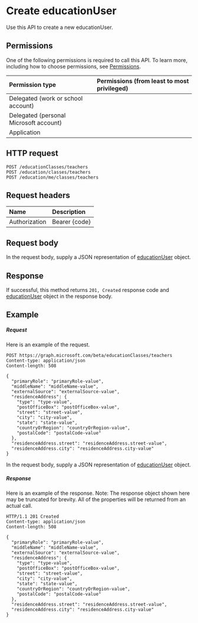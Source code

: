 # Create educationUser

Use this API to create a new educationUser.
## Permissions
One of the following permissions is required to call this API. To learn more, including how to choose permissions, see [Permissions](../../../concepts/permissions_reference.md).

|Permission type      | Permissions (from least to most privileged)              |
|:--------------------|:---------------------------------------------------------|
|Delegated (work or school account) |    |
|Delegated (personal Microsoft account) |    |
|Application |  | 

## HTTP request
<!-- { "blockType": "ignored" } -->
```http
POST /educationClasses/teachers
POST /education/classes/teachers
POST /education/me/classes/teachers

```
## Request headers
| Name       | Description|
|:---------------|:----------|
| Authorization  | Bearer {code}|

## Request body
In the request body, supply a JSON representation of [educationUser](../resources/educationuser.md) object.


## Response
If successful, this method returns `201, Created` response code and [educationUser](../resources/educationuser.md) object in the response body.

## Example
##### Request
Here is an example of the request.
<!-- {
  "blockType": "request",
  "name": "create_educationuser_from_educationclass"
}-->
```http
POST https://graph.microsoft.com/beta/educationClasses/teachers
Content-type: application/json
Content-length: 508

{
  "primaryRole": "primaryRole-value",
  "middleName": "middleName-value",
  "externalSource": "externalSource-value",
  "residenceAddress": {
    "type": "type-value",
    "postOfficeBox": "postOfficeBox-value",
    "street": "street-value",
    "city": "city-value",
    "state": "state-value",
    "countryOrRegion": "countryOrRegion-value",
    "postalCode": "postalCode-value"
  },
  "residenceAddress.street": "residenceAddress.street-value",
  "residenceAddress.city": "residenceAddress.city-value"
}
```
In the request body, supply a JSON representation of [educationUser](../resources/educationuser.md) object.
##### Response
Here is an example of the response. Note: The response object shown here may be truncated for brevity. All of the properties will be returned from an actual call.
<!-- {
  "blockType": "response",
  "truncated": true,
  "@odata.type": "microsoft.graph.educationUser"
} -->
```http
HTTP/1.1 201 Created
Content-type: application/json
Content-length: 508

{
  "primaryRole": "primaryRole-value",
  "middleName": "middleName-value",
  "externalSource": "externalSource-value",
  "residenceAddress": {
    "type": "type-value",
    "postOfficeBox": "postOfficeBox-value",
    "street": "street-value",
    "city": "city-value",
    "state": "state-value",
    "countryOrRegion": "countryOrRegion-value",
    "postalCode": "postalCode-value"
  },
  "residenceAddress.street": "residenceAddress.street-value",
  "residenceAddress.city": "residenceAddress.city-value"
}
```

<!-- uuid: 8fcb5dbc-d5aa-4681-8e31-b001d5168d79
2015-10-25 14:57:30 UTC -->
<!-- {
  "type": "#page.annotation",
  "description": "Create educationUser",
  "keywords": "",
  "section": "documentation",
  "tocPath": ""
}-->